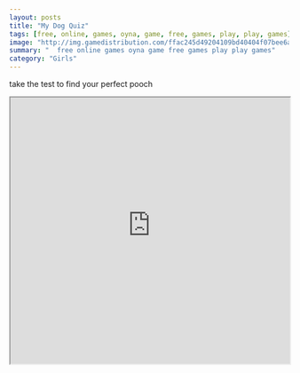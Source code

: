 ```yaml
---
layout: posts
title: "My Dog Quiz"
tags: [free, online, games, oyna, game, free, games, play, play, games]
image: "http://img.gamedistribution.com/ffac245d49204109bd40404f07bee6a1.jpg"
summary: "  free online games oyna game free games play play games"
category: "Girls"
---
```


take the test to find your perfect pooch

<iframe width="100%" height="480px;" src="http://flash.gamedistribution.com?game=ffac245d49204109bd40404f07bee6a1"></iframe>